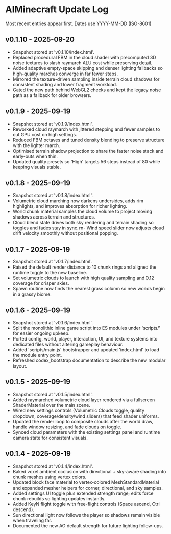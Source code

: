 # AIMinecraft Update Log

Most recent entries appear first. Dates use YYYY-MM-DD (ISO-8601)

## v0.1.10 - 2025-09-20
- Snapshot stored at 'v0.1.10/index.html'.
- Replaced procedural FBM in the cloud shader with precomputed 3D noise textures to slash raymarch ALU cost while preserving detail.
- Added adaptive empty-space skipping and denser lighting fallbacks so high-quality marches converge in far fewer steps.
- Mirrored the texture-driven sampling inside terrain cloud shadows for consistent shading and lower fragment workload.
- Gated the new path behind WebGL2 checks and kept the legacy noise path as a fallback for older browsers.

## v0.1.9 - 2025-09-19
- Snapshot stored at 'v0.1.9/index.html'.
- Reworked cloud raymarch with jittered stepping and fewer samples to cut GPU cost on high settings.
- Reduced FBM octaves and tuned density blending to preserve structure with the lighter march.
- Optimised terrain shadow projection to share the faster noise stack and early-outs when thin.
- Updated quality presets so 'High' targets 56 steps instead of 80 while keeping visuals stable.

## v0.1.8 - 2025-09-19
- Snapshot stored at 'v0.1.8/index.html'.
- Volumetric cloud marching now darkens undersides, adds rim highlights, and improves absorption for richer lighting.
- World chunk material samples the cloud volume to project moving shadows across terrain and structures.
- Cloud blend state drives both sky rendering and terrain shading so toggles and fades stay in sync.`r`n- Wind speed slider now adjusts cloud drift velocity smoothly without positional popping.

## v0.1.7 - 2025-09-19
- Snapshot stored at 'v0.1.7/index.html'.
- Raised the default render distance to 10 chunk rings and aligned the runtime toggle to the new baseline.
- Set volumetric clouds to launch with high quality sampling and 0.12 coverage for crisper skies.
- Spawn routine now finds the nearest grass column so new worlds begin in a grassy biome.

## v0.1.6 - 2025-09-19
- Snapshot stored at 'v0.1.6/index.html'.
- Split the monolithic inline game script into ES modules under 'scripts/' for easier ongoing upkeep.
- Ported config, world, player, interaction, UI, and texture systems into dedicated files without altering gameplay behaviour.
- Added 'scripts/main.js' bootstrapper and updated 'index.html' to load the module entry point.
- Refreshed codex_bootstrap documentation to describe the new modular layout.

## v0.1.5 - 2025-09-19
- Snapshot stored at 'v0.1.5/index.html'.
- Added raymarched volumetric cloud layer rendered via a fullscreen ShaderMaterial over the main scene.
- Wired new settings controls (Volumetric Clouds toggle, quality dropdown, coverage/density/wind sliders) that feed shader uniforms.
- Updated the render loop to composite clouds after the world draw, handle window resizing, and fade clouds on toggle.
- Synced cloud parameters with the existing settings panel and runtime camera state for consistent visuals.

## v0.1.4 - 2025-09-19
- Snapshot stored at 'v0.1.4/index.html'.
- Baked voxel ambient occlusion with directional + sky-aware shading into chunk meshes using vertex colors.
- Updated block face material to vertex-colored MeshStandardMaterial and expanded mesher helpers for corner, directional, and sky samples.
- Added settings UI toggle plus extended strength range; edits force chunk rebuilds so lighting updates instantly.
- Added KeyN flight toggle with free-flight controls (Space ascend, Ctrl descend).
- Sun directional light now follows the player so shadows remain visible when traveling far.
- Documented the new AO default strength for future lighting follow-ups.






